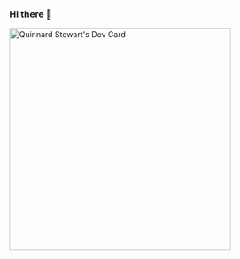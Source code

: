 ### Hi there 👋

<a href="https://app.daily.dev/qsdev"><img src="https://api.daily.dev/devcards/bdf2f3b1e0194cc5837b7d810f9d03a3.png?r=3h2" width="400" alt="Quinnard Stewart's Dev Card"/></a>

<!--
**qjls/qjls** is a ✨ _special_ ✨ repository because its `README.md` (this file) appears on your GitHub profile.

Here are some ideas to get you started:

- 🔭 I’m currently working on ...
- 🌱 I’m currently learning ...
- 👯 I’m looking to collaborate on ...
- 🤔 I’m looking for help with ...
- 💬 Ask me about ...
- 📫 How to reach me: ...
- 😄 Pronouns: ...
- ⚡ Fun fact: ...
-->
